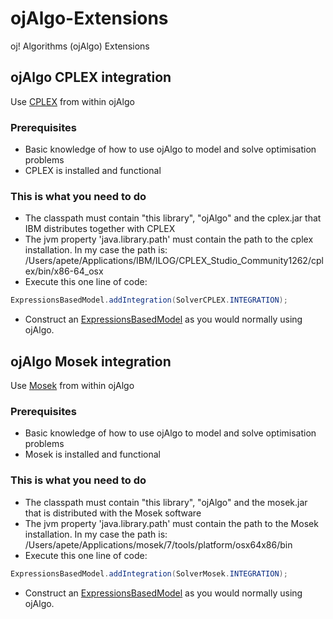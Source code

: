 # ojAlgo-Extensions
oj! Algorithms (ojAlgo) Extensions

## ojAlgo CPLEX integration

Use [CPLEX](http://www-03.ibm.com/software/products/en/ibmilogcpleoptistud) from within ojAlgo

### Prerequisites

* Basic knowledge of how to use ojAlgo to model and solve optimisation problems
* CPLEX is installed and functional

### This is what you need to do

* The classpath must contain "this library", "ojAlgo" and the cplex.jar that IBM distributes together with CPLEX
* The jvm property 'java.library.path' must contain the path to the cplex installation. In my case the path is: /Users/apete/Applications/IBM/ILOG/CPLEX_Studio_Community1262/cplex/bin/x86-64_osx
* Execute this one line of code:
```java
ExpressionsBasedModel.addIntegration(SolverCPLEX.INTEGRATION);
```
* Construct an [ExpressionsBasedModel](https://github.com/optimatika/ojAlgo/wiki/The-Diet-Problem) as you would normally using ojAlgo.

## ojAlgo Mosek integration

Use [Mosek](https://mosek.com) from within ojAlgo

### Prerequisites

* Basic knowledge of how to use ojAlgo to model and solve optimisation problems
* Mosek is installed and functional

### This is what you need to do

* The classpath must contain "this library", "ojAlgo" and the mosek.jar that is distributed with the Mosek software
* The jvm property 'java.library.path' must contain the path to the Mosek installation. In my case the path is: /Users/apete/Applications/mosek/7/tools/platform/osx64x86/bin
* Execute this one line of code:
```java
ExpressionsBasedModel.addIntegration(SolverMosek.INTEGRATION);
```
* Construct an [ExpressionsBasedModel](https://github.com/optimatika/ojAlgo/wiki/The-Diet-Problem) as you would normally using ojAlgo.

